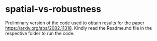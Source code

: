 # spatial-vs-robustness

Preliminary version of the code used to obtain results for the paper https://arxiv.org/abs/2002.11318. Kindly read the Readme.md file in the respective folder to run the code.


